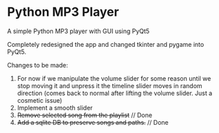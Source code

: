 # Python MP3 Player
 A simple Python MP3 player with GUI using PyQt5

Completely redesigned the app and changed tkinter and pygame into PyQt5.


Changes to be made:
1. For now if we manipulate the volume slider for some reason until we stop moving it and unpress it the timeline slider moves in random direction (comes back to normal after lifting the volume slider. Just a cosmetic issue)
2. Implement a smooth slider
3. ~~Remove selected song from the playlist~~ // Done
4. ~~Add a sqlite DB to preserve songs and paths.~~ // Done

